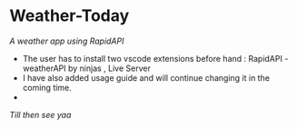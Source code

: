 # Weather-Today

_A weather app using RapidAPI_


* The user has to install two vscode extensions before hand : RapidAPI - weatherAPI by ninjas , Live Server
* I have also added usage guide and will continue changing it in the coming time.
* 
_Till then see yaa_


